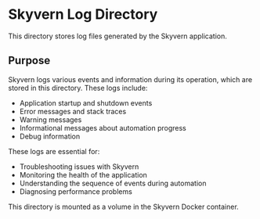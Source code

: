 # Skyvern Log Directory

This directory stores log files generated by the Skyvern application.

## Purpose

Skyvern logs various events and information during its operation, which are stored in this directory. These logs include:
- Application startup and shutdown events
- Error messages and stack traces
- Warning messages
- Informational messages about automation progress
- Debug information

These logs are essential for:
- Troubleshooting issues with Skyvern
- Monitoring the health of the application
- Understanding the sequence of events during automation
- Diagnosing performance problems

This directory is mounted as a volume in the Skyvern Docker container.